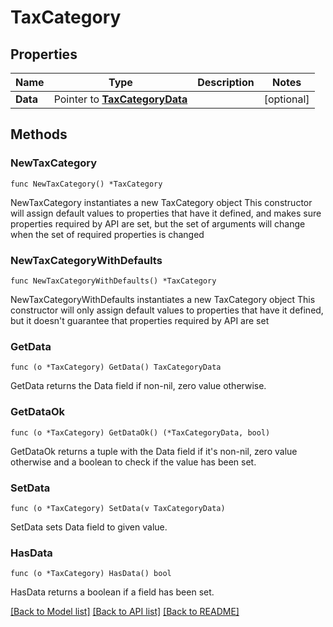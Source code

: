 # TaxCategory

## Properties

Name | Type | Description | Notes
------------ | ------------- | ------------- | -------------
**Data** | Pointer to [**TaxCategoryData**](TaxCategoryData.md) |  | [optional] 

## Methods

### NewTaxCategory

`func NewTaxCategory() *TaxCategory`

NewTaxCategory instantiates a new TaxCategory object
This constructor will assign default values to properties that have it defined,
and makes sure properties required by API are set, but the set of arguments
will change when the set of required properties is changed

### NewTaxCategoryWithDefaults

`func NewTaxCategoryWithDefaults() *TaxCategory`

NewTaxCategoryWithDefaults instantiates a new TaxCategory object
This constructor will only assign default values to properties that have it defined,
but it doesn't guarantee that properties required by API are set

### GetData

`func (o *TaxCategory) GetData() TaxCategoryData`

GetData returns the Data field if non-nil, zero value otherwise.

### GetDataOk

`func (o *TaxCategory) GetDataOk() (*TaxCategoryData, bool)`

GetDataOk returns a tuple with the Data field if it's non-nil, zero value otherwise
and a boolean to check if the value has been set.

### SetData

`func (o *TaxCategory) SetData(v TaxCategoryData)`

SetData sets Data field to given value.

### HasData

`func (o *TaxCategory) HasData() bool`

HasData returns a boolean if a field has been set.


[[Back to Model list]](../README.md#documentation-for-models) [[Back to API list]](../README.md#documentation-for-api-endpoints) [[Back to README]](../README.md)


